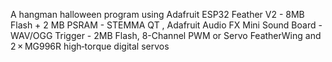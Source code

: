 A hangman halloween program using Adafruit ESP32 Feather V2 - 8MB Flash + 2 MB PSRAM - STEMMA QT , Adafruit Audio FX Mini Sound Board - WAV/OGG Trigger - 2MB Flash, 8-Channel PWM or Servo FeatherWing and 2 × MG996R high‑torque digital servos
